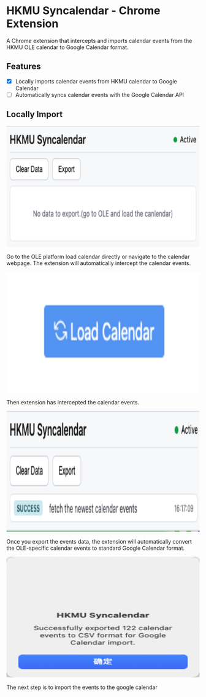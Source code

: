 # HKMU Syncalendar - Chrome Extension

A Chrome extension that intercepts and imports calendar events from the HKMU OLE calendar to Google Calendar format.


## Features

- [x] Locally imports calendar events from HKMU calendar to Google Calendar
- [ ] Automatically syncs calendar events with the Google Calendar API

## Locally Import

![import calendar events](doc_popup1_final.png)

Go to the OLE platform load calendar directly or navigate to the calendar webpage. The extension will automatically intercept the calendar events.

![import calendar events](doc_load_calendar_final.png)

Then extension has intercepted the calendar events.

![import calendar events](doc_popup_final.png)

Once you export the events data, the extension will automatically convert the OLE-specific calendar events to standard Google Calendar format. 

![import calendar events](doc_export_final.png)

The next step is to import the events to the google calendar